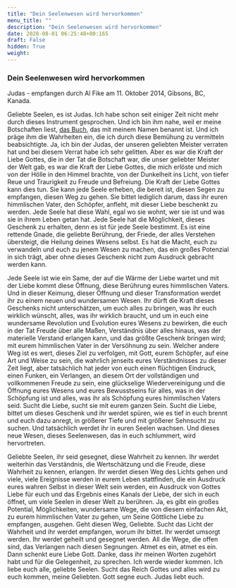 ```yaml
---
title: "Dein Seelenwesen wird hervorkommen"
menu_title: ""
description: "Dein Seelenwesen wird hervorkommen"
date: 2020-08-01 06:25:48+00:165
draft: False
hidden: True
weight:
---
```

### Dein Seelenwesen wird hervorkommen

Judas - empfangen durch Al Fike am 11. Oktober 2014, Gibsons, BC, Kanada.

Geliebte Seelen, es ist Judas. Ich habe schon seit einiger Zeit nicht mehr durch dieses Instrument gesprochen. Und ich bin ihm nahe, weil er meine Botschaften liest, [das Buch](/judas-von-kerioth-botschaften/das-buch-judas-von-kerioth/), das mit meinem Namen benannt ist. Und ich präge ihm die Wahrheiten ein, die ich durch diese Bemühung zu vermitteln beabsichtigte. Ja, ich bin der Judas, der unseren geliebten Meister verraten hat und bei diesem Verrat habe ich sehr gelitten. Aber es war die Kraft der Liebe Gottes, die in der Tat die Botschaft war, die unser geliebter Meister der Welt gab, es war die Kraft der Liebe Gottes, die mich erlöste und mich von der Hölle in den Himmel brachte, von der Dunkelheit ins Licht, von tiefer Reue und Traurigkeit zu Freude und Befreiung. Die Kraft der Liebe Gottes kann dies tun. Sie kann jede Seele erheben, die bereit ist, diesen Segen zu empfangen, diesen Weg zu gehen. Sie bittet lediglich darum, dass ihr euren himmlischen Vater, den Schöpfer, anfleht, mit dieser Liebe beschenkt zu werden. Jede Seele hat diese Wahl, egal wo sie wohnt, wer sie ist und was sie in ihrem Leben getan hat. Jede Seele hat die Möglichkeit, dieses Geschenk zu erhalten, denn es ist für jede Seele bestimmt. Es ist eine rettende Gnade, die geliebte Berührung, der Friede, der alles Verstehen übersteigt, die Heilung deines Wesens selbst. Es hat die Macht, euch zu verwandeln und euch zu jenem Wesen zu machen, das ein großes Potenzial in sich trägt, aber ohne dieses Geschenk nicht zum Ausdruck gebracht werden kann.

Jede Seele ist wie ein Same, der auf die Wärme der Liebe wartet und mit der Liebe kommt diese Öffnung, diese Berührung eures himmlischen Vaters. Und in dieser Keimung, dieser Öffnung und dieser Transformation werdet ihr zu einem neuen und wundersamen Wesen. Ihr dürft die Kraft dieses Geschenks nicht unterschätzen, um euch alles zu bringen, was ihr euch wirklich wünscht, alles, was ihr wirklich braucht, und um in euch eine wundersame Revolution und Evolution eures Wesens zu bewirken, die euch in der Tat Freude über alle Maßen, Verständnis über alles hinaus, was der materielle Verstand erlangen kann, und das größte Geschenk bringen wird; mit eurem himmlischen Vater in der Versöhnung zu sein. Welcher andere Weg ist es wert, dieses Ziel zu verfolgen, mit Gott, eurem Schöpfer, auf eine Art und Weise zu sein, die wahrlich jenseits eures Verständnisses zu dieser Zeit liegt, aber tatsächlich hat jeder von euch einen flüchtigen Eindruck, einen Funken, ein Verlangen, an diesem Ort der vollständigen und vollkommenen Freude zu sein, eine glückselige Wiedervereinigung und die Öffnung eures Wesens und eures Bewusstseins für alles, was in der Schöpfung ist und alles, was ihr als Schöpfung eures himmlischen Vaters seid. Sucht die Liebe, sucht sie mit eurem ganzen Sein. Sucht die Liebe, bittet um dieses Geschenk und ihr werdet spüren, wie es tief in euch brennt und euch dazu anregt, in größerer Tiefe und mit größerer Sehnsucht zu suchen. Und tatsächlich werdet ihr in euren Seelen wachsen. Und dieses neue Wesen, dieses Seelenwesen, das in euch schlummert, wird hervortreten.

Geliebte Seelen, ihr seid gesegnet, diese Wahrheit zu kennen. Ihr werdet weiterhin das Verständnis, die Wertschätzung und die Freude, diese Wahrheit zu kennen, erlangen. Ihr werdet diesen Weg des Lichts gehen und viele, viele Ereignisse werden in eurem Leben stattfinden, die ein Ausdruck eures wahren Selbst in dieser Welt sein werden, ein Ausdruck von Gottes Liebe für euch und das Ergebnis eines Kanals der Liebe, der sich in euch öffnet, um viele Seelen in dieser Welt zu berühren. Ja, es gibt ein großes Potential, Möglichkeiten, wundersame Wege, die von diesem einfachen Akt, zu eurem himmlischen Vater zu gehen, um Seine Göttliche Liebe zu empfangen, ausgehen. Geht diesen Weg, Geliebte. Sucht das Licht der Wahrheit und ihr werdet empfangen, worum ihr bittet. Ihr werdet umsorgt werden. Ihr werdet geheilt und gesegnet werden. All die Wege, die offen sind, das Verlangen nach diesen Segnungen. Atmet es ein, atmet es ein. Dann schenkt eure Liebe Gott. Danke, dass ihr meinen Worten zugehört habt und für die Gelegenheit, zu sprechen. Ich werde wieder kommen. Ich liebe euch alle, geliebte Seelen. Sucht das Reich Gottes und alles wird zu euch kommen, meine Geliebten. Gott segne euch. Judas liebt euch.
